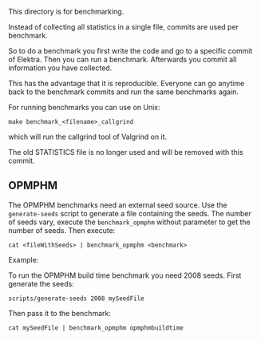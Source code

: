 This directory is for benchmarking.

Instead of collecting all statistics in a single file,
commits are used per benchmark.

So to do a benchmark you first write the code and
go to a specific commit of Elektra. Then you can
run a benchmark. Afterwards you commit all information
you have collected.

This has the advantage that it is reproducible.
Everyone can go anytime back to the benchmark commits
and run the same benchmarks again.

For running benchmarks you can use on Unix:

    make benchmark_<filename>_callgrind

which will run the callgrind tool of Valgrind on it.

The old STATISTICS file is no longer used and will be
removed with this commit.

## OPMPHM

The OPMPHM benchmarks need an external seed source. Use the `generate-seeds` script
to generate a file containing the seeds. The number of seeds vary, execute the
`benchmark_opmphm` without parameter to get the number of seeds.
Then execute:

    cat <fileWithSeeds> | benchmark_opmphm <benchmark>

Example:

To run the OPMPHM build time benchmark you need 2008 seeds.
First generate the seeds:

	scripts/generate-seeds 2008 mySeedFile

Then pass it to the benchmark:

	cat mySeedFile | benchmark_opmphm opmphmbuildtime
